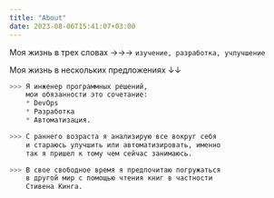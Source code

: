 ```yaml
---
title: "About"
date: 2023-08-06T15:41:07+03:00
---
```


Моя жизнь в трех словах &rarr;&rarr;&rarr; `изучение, разработка, учлучшение`

Моя жизнь в нескольких предложениях &darr;&darr;
```python
>>> Я инженер программных решений,
	мои обязанности это сочетание:
    * DevOps
	* Разработка
    * Автоматизация.

>>> С раннего возраста я анализирую все вокруг себя
	и стараюсь улучшить или автоматизировать, именно
	так я пришел к тому чем сейчас занимаюсь.

>>> В свое свободное время я предпочитаю погружаться
	в другой мир с помощью чтения книг в частности
	Стивена Кинга.
```